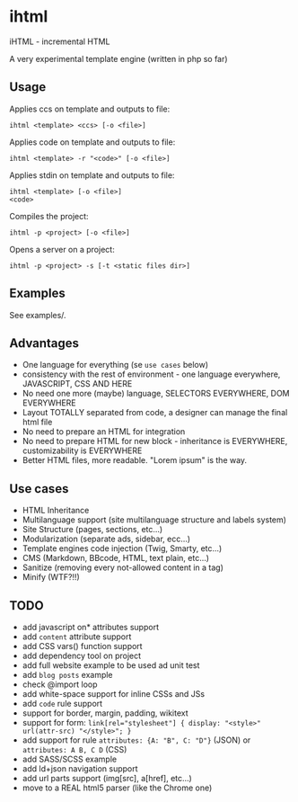 # ihtml
iHTML - incremental HTML

A very experimental template engine (written in php so far)

## Usage

Applies ccs on template and outputs to file:
```shell
ihtml <template> <ccs> [-o <file>]
```

Applies code on template and outputs to file:
```shell
ihtml <template> -r "<code>" [-o <file>]
```

Applies stdin on template and outputs to file:
```shell
ihtml <template> [-o <file>]
<code>
```

Compiles the project:
```shell
ihtml -p <project> [-o <file>]
```

Opens a server on a project:
```shell
ihtml -p <project> -s [-t <static files dir>]
```

## Examples

See examples/.

## Advantages
* One language for everything (se `use cases` below)
* consistency with the rest of environment - one language everywhere, JAVASCRIPT, CSS AND HERE
* No need one more (maybe) language, SELECTORS EVERYWHERE, DOM EVERYWHERE
* Layout TOTALLY separated from code, a designer can manage the final html file
* No need to prepare an HTML for integration
* No need to prepare HTML for new block - inheritance is EVERYWHERE, customizability is EVERYWHERE
* Better HTML files, more readable. "Lorem ipsum" is the way.

## Use cases
* HTML Inheritance
* Multilanguage support (site multilanguage structure and labels system)
* Site Structure (pages, sections, etc...)
* Modularization (separate ads, sidebar, ecc...)
* Template engines code injection (Twig, Smarty, etc...)
* CMS (Markdown, BBcode, HTML, text plain, etc...)
* Sanitize (removing every not-allowed content in a tag)
* Minify (WTF?!!)

## TODO
* add javascript on* attributes support
* add `content` attribute support
* add CSS vars() function support
* add dependency tool on project
* add full website example to be used ad unit test
* add `blog posts` example
* check @import loop
* add white-space support for inline CSSs and JSs
* add `code` rule support
* support for border, margin, padding, wikitext
* support for form: `link[rel="stylesheet"] { display: "<style>" url(attr-src) "</style>"; }`
* add support for rule `attributes: {A: "B", C: "D"}` (JSON) or `attributes: A B, C D` (CSS)
* add SASS/SCSS example
* add ld+json navigation support
* add url parts support (img[src], a[href], etc...)
* move to a REAL html5 parser (like the Chrome one)

